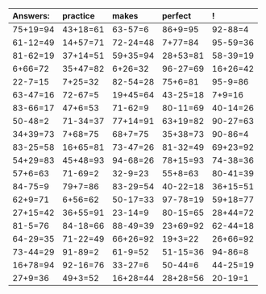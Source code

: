 | Answers: | practice | makes | perfect | ! |
| :--- | :--- | :--- | :--- | :--- |
| 75+19=94 | 43+18=61 | 63-57=6 | 86+9=95 | 92-88=4 | 
| 61-12=49 | 14+57=71 | 72-24=48 | 7+77=84 | 95-59=36 | 
| 81-62=19 | 37+14=51 | 59+35=94 | 28+53=81 | 58-39=19 | 
| 6+66=72 | 35+47=82 | 6+26=32 | 96-27=69 | 16+26=42 | 
| 22-7=15 | 7+25=32 | 82-54=28 | 75+6=81 | 95-9=86 | 
| 63-47=16 | 72-67=5 | 19+45=64 | 43-25=18 | 7+9=16 | 
| 83-66=17 | 47+6=53 | 71-62=9 | 80-11=69 | 40-14=26 | 
| 50-48=2 | 71-34=37 | 77+14=91 | 63+19=82 | 90-27=63 | 
| 34+39=73 | 7+68=75 | 68+7=75 | 35+38=73 | 90-86=4 | 
| 83-25=58 | 16+65=81 | 73-47=26 | 81-32=49 | 69+23=92 | 
| 54+29=83 | 45+48=93 | 94-68=26 | 78+15=93 | 74-38=36 | 
| 57+6=63 | 71-69=2 | 32-9=23 | 55+8=63 | 80-41=39 | 
| 84-75=9 | 79+7=86 | 83-29=54 | 40-22=18 | 36+15=51 | 
| 62+9=71 | 6+56=62 | 50-17=33 | 97-78=19 | 59+18=77 | 
| 27+15=42 | 36+55=91 | 23-14=9 | 80-15=65 | 28+44=72 | 
| 81-5=76 | 84-18=66 | 88-49=39 | 23+69=92 | 62-44=18 | 
| 64-29=35 | 71-22=49 | 66+26=92 | 19+3=22 | 26+66=92 | 
| 73-44=29 | 91-89=2 | 61-9=52 | 51-15=36 | 94-86=8 | 
| 16+78=94 | 92-16=76 | 33-27=6 | 50-44=6 | 44-25=19 | 
| 27+9=36 | 49+3=52 | 16+28=44 | 28+28=56 | 20-19=1 | 
